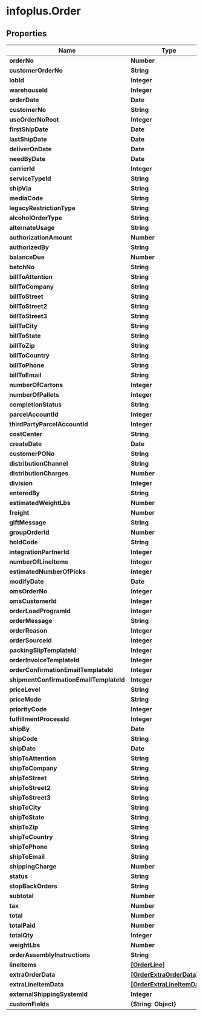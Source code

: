 # infoplus.Order

## Properties
Name | Type | Description | Notes
------------ | ------------- | ------------- | -------------
**orderNo** | **Number** |  | [optional] 
**customerOrderNo** | **String** |  | [optional] 
**lobId** | **Integer** |  | 
**warehouseId** | **Integer** |  | 
**orderDate** | **Date** |  | 
**customerNo** | **String** |  | [optional] 
**useOrderNoRoot** | **Integer** |  | [optional] 
**firstShipDate** | **Date** |  | [optional] 
**lastShipDate** | **Date** |  | [optional] 
**deliverOnDate** | **Date** |  | [optional] 
**needByDate** | **Date** |  | [optional] 
**carrierId** | **Integer** |  | [optional] 
**serviceTypeId** | **String** |  | [optional] 
**shipVia** | **String** |  | [optional] 
**mediaCode** | **String** |  | 
**legacyRestrictionType** | **String** |  | 
**alcoholOrderType** | **String** |  | [optional] 
**alternateUsage** | **String** |  | [optional] 
**authorizationAmount** | **Number** |  | [optional] 
**authorizedBy** | **String** |  | [optional] 
**balanceDue** | **Number** |  | [optional] 
**batchNo** | **String** |  | [optional] 
**billToAttention** | **String** |  | [optional] 
**billToCompany** | **String** |  | [optional] 
**billToStreet** | **String** |  | [optional] 
**billToStreet2** | **String** |  | [optional] 
**billToStreet3** | **String** |  | [optional] 
**billToCity** | **String** |  | [optional] 
**billToState** | **String** |  | [optional] 
**billToZip** | **String** |  | [optional] 
**billToCountry** | **String** |  | [optional] 
**billToPhone** | **String** |  | [optional] 
**billToEmail** | **String** |  | [optional] 
**numberOfCartons** | **Integer** |  | [optional] 
**numberOfPallets** | **Integer** |  | [optional] 
**completionStatus** | **String** |  | [optional] 
**parcelAccountId** | **Integer** |  | [optional] 
**thirdPartyParcelAccountId** | **Integer** |  | [optional] 
**costCenter** | **String** |  | [optional] 
**createDate** | **Date** |  | [optional] 
**customerPONo** | **String** |  | [optional] 
**distributionChannel** | **String** |  | [optional] 
**distributionCharges** | **Number** |  | [optional] 
**division** | **Integer** |  | [optional] 
**enteredBy** | **String** |  | [optional] 
**estimatedWeightLbs** | **Number** |  | [optional] 
**freight** | **Number** |  | [optional] 
**giftMessage** | **String** |  | [optional] 
**groupOrderId** | **Number** |  | [optional] 
**holdCode** | **String** |  | [optional] 
**integrationPartnerId** | **Integer** |  | [optional] 
**numberOfLineItems** | **Integer** |  | [optional] 
**estimatedNumberOfPicks** | **Integer** |  | [optional] 
**modifyDate** | **Date** |  | [optional] 
**omsOrderNo** | **Integer** |  | [optional] 
**omsCustomerId** | **Integer** |  | [optional] 
**orderLoadProgramId** | **Integer** |  | [optional] 
**orderMessage** | **String** |  | [optional] 
**orderReason** | **Integer** |  | [optional] 
**orderSourceId** | **Integer** |  | [optional] 
**packingSlipTemplateId** | **Integer** |  | [optional] 
**orderInvoiceTemplateId** | **Integer** |  | [optional] 
**orderConfirmationEmailTemplateId** | **Integer** |  | [optional] 
**shipmentConfirmationEmailTemplateId** | **Integer** |  | [optional] 
**priceLevel** | **String** |  | [optional] 
**priceMode** | **String** |  | [optional] 
**priorityCode** | **Integer** |  | [optional] 
**fulfillmentProcessId** | **Integer** |  | [optional] 
**shipBy** | **Date** |  | [optional] 
**shipCode** | **String** |  | [optional] 
**shipDate** | **Date** |  | [optional] 
**shipToAttention** | **String** |  | [optional] 
**shipToCompany** | **String** |  | [optional] 
**shipToStreet** | **String** |  | [optional] 
**shipToStreet2** | **String** |  | [optional] 
**shipToStreet3** | **String** |  | [optional] 
**shipToCity** | **String** |  | [optional] 
**shipToState** | **String** |  | [optional] 
**shipToZip** | **String** |  | [optional] 
**shipToCountry** | **String** |  | [optional] 
**shipToPhone** | **String** |  | [optional] 
**shipToEmail** | **String** |  | [optional] 
**shippingCharge** | **Number** |  | [optional] 
**status** | **String** |  | [optional] 
**stopBackOrders** | **String** |  | [optional] 
**subtotal** | **Number** |  | [optional] 
**tax** | **Number** |  | [optional] 
**total** | **Number** |  | [optional] 
**totalPaid** | **Number** |  | [optional] 
**totalQty** | **Integer** |  | [optional] 
**weightLbs** | **Number** |  | [optional] 
**orderAssemblyInstructions** | **String** |  | [optional] 
**lineItems** | [**[OrderLine]**](OrderLine.md) |  | 
**extraOrderData** | [**[OrderExtraOrderData]**](OrderExtraOrderData.md) |  | [optional] 
**extraLineItemData** | [**[OrderExtraLineItemData]**](OrderExtraLineItemData.md) |  | [optional] 
**externalShippingSystemId** | **Integer** |  | [optional] 
**customFields** | **{String: Object}** |  | [optional] 


